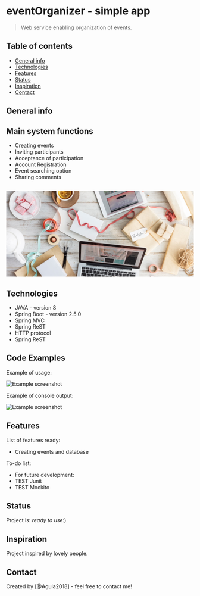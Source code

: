 # eventOrganizer - simple app
>Web service enabling organization of events.

## Table of contents
* [General info](#general-info)
* [Technologies](#technologies)
* [Features](#features)
* [Status](#status)
* [Inspiration](#inspiration)
* [Contact](#contact)

## General info

## Main system functions
* Creating events
* Inviting participants
* Acceptance of participation
* Account Registration
* Event searching option
* Sharing comments

## 
![Example screenshot](./readme/event.png)

## Technologies
* JAVA - version 8
* Spring Boot - version 2.5.0
* Spring MVC 
* Spring ReST
* HTTP protocol
* Spring ReST



## Code Examples
Example of usage: 

![Example screenshot](./readme/code.png)

Example of console output:

![Example screenshot](./readme/output.png)

## Features
List of features ready:
* Creating events and database 

To-do list:
* For future development:  
* TEST Junit
* TEST Mockito

## Status
Project is: 
_ready to use_:)

## Inspiration
Project inspired by lovely people. 

## Contact
Created by [@Agula2018] - feel free to contact me!
